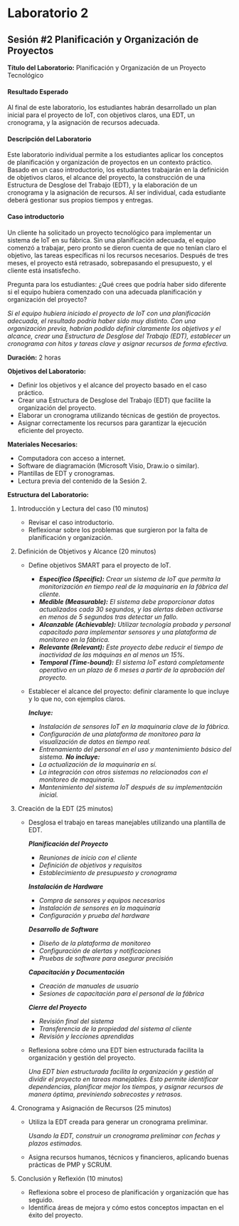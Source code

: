 # Laboratorio 2

## Sesión #2 Planificación y Organización de Proyectos

**Título del Laboratorio:** Planificación y Organización de un Proyecto Tecnológico

#### Resultado Esperado

Al final de este laboratorio, los estudiantes habrán desarrollado un plan inicial para el proyecto de IoT, con objetivos claros, una EDT, un cronograma, y la asignación de recursos adecuada.

#### Descripción del Laboratorio

Este laboratorio individual permite a los estudiantes aplicar los conceptos de planificación y organización de proyectos en un contexto práctico. Basado en un caso introductorio, los estudiantes trabajarán en la definición de objetivos claros, el alcance del proyecto, la construcción de una Estructura de Desglose del Trabajo (EDT), y la elaboración de un cronograma y la asignación de recursos. Al ser individual, cada estudiante deberá gestionar sus propios tiempos y entregas.

#### Caso introductorio

Un cliente ha solicitado un proyecto tecnológico para implementar un sistema de IoT en su fábrica. Sin una planificación adecuada, el equipo comenzó a trabajar, pero pronto se dieron cuenta de que no tenían claro el objetivo, las tareas específicas ni los recursos necesarios. Después de tres meses, el proyecto está retrasado, sobrepasando el presupuesto, y el cliente está insatisfecho.

Pregunta para los estudiantes: ¿Qué crees que podría haber sido diferente si el equipo hubiera comenzado con una adecuada planificación y organización del proyecto?

*Si el equipo hubiera iniciado el proyecto de IoT con una planificación adecuada, el resultado podría haber sido muy distinto. Con una organización previa, habrían podido definir claramente los objetivos y el alcance, crear una Estructura de Desglose del Trabajo (EDT), establecer un cronograma con hitos y tareas clave y asignar recursos de forma efectiva.*

**Duración:** 2 horas

**Objetivos del Laboratorio:**

- Definir los objetivos y el alcance del proyecto basado en el caso práctico.
- Crear una Estructura de Desglose del Trabajo (EDT) que facilite la organización del proyecto.
- Elaborar un cronograma utilizando técnicas de gestión de proyectos.
- Asignar correctamente los recursos para garantizar la ejecución eficiente del proyecto.

**Materiales Necesarios:**

- Computadora con acceso a internet.
- Software de diagramación (Microsoft Visio, Draw.io o similar).
- Plantillas de EDT y cronogramas.
- Lectura previa del contenido de la Sesión 2.

**Estructura del Laboratorio:**

1. Introducción y Lectura del caso (10 minutos)
    - Revisar el caso introductorio.
    - Reflexionar sobre los problemas que surgieron por la falta de planificación y organización.

2. Definición de Objetivos y Alcance (20 minutos)

    - Define objetivos SMART para el proyecto de IoT.
  
        - ***Específico (Specific):** Crear un sistema de IoT que permita la monitorización en tiempo real de la maquinaria en la fábrica del cliente.*
        - ***Medible (Measurable):** El sistema debe proporcionar datos actualizados cada 30 segundos, y las alertas deben activarse en menos de 5 segundos tras detectar un fallo.*
        - ***Alcanzable (Achievable):** Utilizar tecnología probada y personal capacitado para implementar sensores y una plataforma de monitoreo en la fábrica.*
        - ***Relevante (Relevant):** Este proyecto debe reducir el tiempo de inactividad de las máquinas en al menos un 15%.*
        - ***Temporal (Time-bound):** El sistema IoT estará completamente operativo en un plazo de 6 meses a partir de la aprobación del proyecto.*

    - Establecer el alcance del proyecto: definir claramente lo que incluye y lo que no, con ejemplos claros.

        ***Incluye:***
        - *Instalación de sensores IoT en la maquinaria clave de la fábrica.*
        - *Configuración de una plataforma de monitoreo para la visualización de datos en tiempo real.*
        - *Entrenamiento del personal en el uso y mantenimiento básico del sistema.*
        ***No incluye:***
        - *La actualización de la maquinaria en sí.*
        - *La integración con otros sistemas no relacionados con el monitoreo de maquinaria.*
        - *Mantenimiento del sistema IoT después de su implementación inicial.*
      
3. Creación de la EDT (25 minutos)

    - Desglosa el trabajo en tareas manejables utilizando una plantilla de EDT.

        ***Planificación del Proyecto***

        - *Reuniones de inicio con el cliente*
        - *Definición de objetivos y requisitos*
        - *Establecimiento de presupuesto y cronograma*
        
        ***Instalación de Hardware***

        - *Compra de sensores y equipos necesarios*
        - *Instalación de sensores en la maquinaria*
        - *Configuración y prueba del hardware*
        
        ***Desarrollo de Software***

        - *Diseño de la plataforma de monitoreo*
        - *Configuración de alertas y notificaciones*
        - *Pruebas de software para asegurar precisión*

        ***Capacitación y Documentación***

        - *Creación de manuales de usuario*
        - *Sesiones de capacitación para el personal de la fábrica*

        ***Cierre del Proyecto***

        - *Revisión final del sistema*
        - *Transferencia de la propiedad del sistema al cliente*
        - *Revisión y lecciones aprendidas*
   
    - Reflexiona sobre cómo una EDT bien estructurada facilita la organización y gestión del proyecto.

        *Una EDT bien estructurada facilita la organización y gestión al dividir el proyecto en tareas manejables. Esto permite identificar dependencias, planificar mejor los tiempos, y asignar recursos de manera óptima, previniendo sobrecostes y retrasos.*
      
3. Cronograma y Asignación de Recursos (25 minutos)
    - Utiliza la EDT creada para generar un cronograma preliminar.

        *Usando la EDT, construir un cronograma preliminar con fechas y plazos estimados.*

    - Asigna recursos humanos, técnicos y financieros, aplicando buenas prácticas de PMP y SCRUM.

    

3. Conclusión y Reflexión (10 minutos)
    - Reflexiona sobre el proceso de planificación y organización que has seguido.
    - Identifica áreas de mejora y cómo estos conceptos impactan en el éxito del proyecto.
